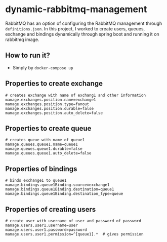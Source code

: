 # dynamic-rabbitmq-management
RabbitMQ has an option of configuring the RabbitMQ management through `definitions.json`. In this project, I worked to create users, queues, exchange and bindings dynamically through spring boot and running it on rabbitmq image.

## How to run it?
- Simply by `docker-compose up`

## Properties to create exchange
```
# creates exchange with name of exchang1 and other information
manage.exchanges.position.name=exchange1
manage.exchanges.position.type=fanout
manage.exchanges.position.durable=false
manage.exchanges.position.auto_delete=false
```

## Properties to create queue
```
# creates queue with name of queue1
manage.queues.queue1.name=queue1
manage.queues.queue1.durable=false
manage.queues.queue1.auto_delete=false
```

## Properties of bindings
```
# binds exchange1 to queue1
manage.bindings.queue1Binding.source=exchange1
manage.bindings.queue1Binding.destination=queue1
manage.bindings.queue1Binding.destination_type=queue
```

## Properties of creating users
```
# create user with username of user and password of password
manage.users.user1.username=user
manage.users.user1.password=password
manage.users.user1.permission=^[queue1].*  # gives permission
```
